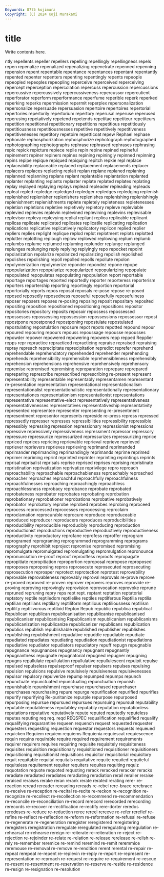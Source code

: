 ```yaml
---
Keywords: 8775 kojimura
Copyright: (C) 2024 Koji Murakami
---
```


# title

Write contents here.



ntly repellents repeller repellers repelling repellingly repellingness
repels repen repenalize repenalized repenalizing repenetrate repenned repenning repension repent
repentable repentance repentances repentant repentantly repented repenter repenters repenting repentingly
repents repeople repeopled repeoples repeopling reperceive reperceived reperceiving repercept reperception
repercolation repercuss repercussion repercussions repercussive repercussively repercussiveness repercussor repercutient reperforator
reperform reperformance reperfume reperible reperk reperked reperking reperks repermission repermit
reperplex repersonalization repersonalize repersuade repersuasion repertoire repertoires repertorial repertories repertorily
repertorium repertory reperusal reperuse reperused reperusing repetatively repetend repetends repetitae
repetiteur repetiteurs repetition repetitional repetitionary repetitions repetitious repetitiously repetitiousness repetitiousnesses
repetitive repetitively repetitiveness repetitivenesses repetitory repetoire repetticoat repew Rephael rephase
rephonate rephosphorization rephosphorize rephotograph rephotographed rephotographing rephotographs rephrase rephrased rephrases
rephrasing repic repick repicture repiece repile repin repine repined repineful
repinement repiner repiners repines repining repiningly repinned repinning repins repipe
repique repiqued repiquing repitch repkie repl replace replaceability replaceable replaced
replacement replacements replacer replacers replaces replacing replait replan replane replaned
replaning replanned replanning replans replant replantable replantation replanted replanter replanting
replants replaster replate replated replates replating replay replayed replaying replays
replead repleader repleading repleads repleat repled repledge repledged repledger repledges
repledging replenish replenished replenisher replenishers replenishes replenishing replenishingly replenishment replenishments
replete repletely repleteness repletenesses repletion repletions repletive repletively repletory repleve
repleviable replevied replevies replevin replevined replevining replevins replevisable replevisor replevy
replevying replial repliant replica replicable replicant replicas replicate replicated replicates
replicatile replicating replication replications replicative replicatively replicatory replicon replied replier
repliers replies replight replique replod replot replotment replots replotted replotter
replotting replough replow replowed replowing replum replumb replumbs replume replumed
repluming replunder replunge replunged replunges replunging reply replying replyingly repo
repocket repoint repolarization repolarize repolarized repolarizing repolish repolished repolishes repolishing
repoll repolled repolls repollute repolon repolymerization repolymerize reponder repondez repone
repope repopularization repopularize repopularized repopularizing repopulate repopulated repopulates repopulating repopulation
report reportable reportage reportages reported reportedly reporter reporteress reporterism reporters
reportership reporting reportingly reportion reportorial reportorially reports repos reposal reposals
re-pose repose re-posed reposed reposedly reposedness reposeful reposefully reposefulness reposer
reposers reposes re-posing reposing reposit repositary reposited repositing reposition repositioned
repositioning repositions repositor repositories repository reposits reposoir repossess repossessed repossesses
repossessing repossession repossessions repossessor repost repostpone repostponed repostponing repostulate repostulated
repostulating repostulation reposure repot repots repotted repound repour repoured repouring
repours repouss repoussage repousse repousses repowder repower repowered repowering repowers
repp repped Repplier repps repr repractice repracticed repracticing repraise repraised
repraising repray repreach reprecipitate reprecipitation repredict reprefer reprehend reprehendable reprehendatory
reprehended reprehender reprehending reprehends reprehensibility reprehensible reprehensibleness reprehensibly reprehension reprehensions
reprehensive reprehensively reprehensory repremise repremised repremising repreparation reprepare reprepared repreparing
represcribe represcribed represcribing re-present represent representability representable representably representamen representant
re-presentation representation representational representationalism representationalist representationalistic representationally representationary representationes representationism
representationist representations representative representative-elect representatively representativeness representativenesses representatives representativeship representativity
represented representee representer representing re-presentment representment representor represents represide re-press
repress repressed repressedly represser represses repressibilities repressibility repressible repressibly repressing
repression repressionary repressionist repressions repressive repressively repressiveness repressment repressor repressory
repressure repressurize repressurized repressurizes repressurizing reprice repriced reprices repricing reprievable
reprieval reprieve reprieved repriever reprievers reprieves reprieving reprimand reprimanded reprimander
reprimanding reprimandingly reprimands reprime reprimed reprimer repriming reprint reprinted reprinter
reprinting reprintings reprints reprisal reprisalist reprisals reprise reprised reprises reprising
repristinate repristination reprivatization reprivatize reprivilege repro reproach reproachability reproachable reproachableness
reproachably reproached reproacher reproaches reproachful reproachfully reproachfulness reproachfulnesses reproaching reproachingly
reproachless reproachlessness reprobacy reprobance reprobate reprobated reprobateness reprobater reprobates reprobating
reprobation reprobationary reprobationer reprobations reprobative reprobatively reprobator reprobatory reprobe reprobed
reprobes reprobing reproceed reprocess reprocessed reprocesses reprocessing reproclaim reproclamation reprocurable
reprocure reproduce reproduceable reproduced reproducer reproducers reproduces reproducibilities reproducibility reproducible
reproducibly reproducing reproduction reproductionist reproductions reproductive reproductively reproductiveness reproductivity reproductory
reprofane reprofess reproffer reprogram reprogramed reprograming reprogrammed reprogramming reprograms reprography
reprohibit reproject repromise repromised repromising repromulgate repromulgated repromulgating repromulgation repronounce
repronunciation re-proof reproof reproofless reproofs repropagate repropitiate repropitiation reproportion reproposal
repropose reproposed reproposes reproposing repros reprosecute reprosecuted reprosecuting reprosecution reprosper
reprotect reprotection reprotest reprovability reprovable reprovableness reprovably reproval reprovals re-prove
reprove re-proved reproved re-proven reprover reprovers reproves reprovide re-proving reproving
reprovingly reprovision reprovocation reprovoke reprune repruned repruning repry reps rept
rept. reptant reptation reptatorial reptatory reptile reptiledom reptilelike reptiles reptilferous
Reptilia reptilia reptilian reptilians reptiliary reptiliform reptilious reptiliousness reptilism reptility
reptilivorous reptiloid Repton Repub republic republica republical Republican republican republicanisation
republicanise republicanised republicaniser republicanising Republicanism republicanism republicanisms republicanization republicanize republicanizer
republicans republication republics republish republishable republished republisher republishes republishing republishment
repudative repuddle repudiable repudiate repudiated repudiates repudiating repudiation repudiationist repudiations
repudiative repudiator repudiators repudiatory repuff repugn repugnable repugnance repugnances repugnancy
repugnant repugnantly repugnantness repugnate repugnatorial repugned repugner repugning repugns repullulate
repullulation repullulative repullulescent repulpit repulse repulsed repulseless repulseproof repulser repulsers
repulses repulsing repulsion repulsions repulsive repulsively repulsiveness repulsivenesses repulsor repulsory
repulverize repump repumped repumps repunch repunctuate repunctuated repunctuating repunctuation repunish
repunishable repunishment repurchase repurchased repurchaser repurchases repurchasing repure repurge repurification
repurified repurifies repurify repurifying Re-puritanize repurple repurpose repurposed repurposing repursue
repursued repursues repursuing repursuit reputability reputable reputableness reputabley reputably reputation
reputationless reputations reputative reputatively repute reputed reputedly reputeless reputes reputing
req req. reqd REQSPEC requalification requalified requalify requalifying requarantine requeen
requench request requested requester requesters requesting requestion requestor requestors requests
requeued requicken Requiem requiem requiems Requienia requiescat requiescence requin requins
requirable require required requirement requirements requirer requirers requires requiring requisite
requisitely requisiteness requisites requisition requisitionary requisitioned requisitioner requisitioners requisitioning requisitionist
requisitions requisitor requisitorial requisitory requit requitable requital requitals requitative requite
requited requiteful requiteless requitement requiter requiters requites requiting requiz requotation
requote requoted requoting rerack reracked reracker reracks reradiate reradiated reradiates
reradiating reradiation rerail rerailer reraise reraised reraises rerake reran rerank
rerate rerated rerating rere- re-reaction reread rereader rereading rereads re-rebel
rere-brace rerebrace re-receive re-reception re-recital re-recite re-reckon re-recognition re-recognize re-recollect
re-recollection re-recommend re-recommendation re-reconcile re-reconciliation re-record rerecord rerecorded rerecording rerecords
re-recover re-rectification re-rectify rere-dorter reredos reredoses re-reduce re-reduction reree rereel
rereeve re-refer rerefief re-refine re-reflect re-reflection re-reform re-reformation re-refusal re-refuse
re-regenerate re-regeneration reregister reregistered reregistering reregisters reregistration reregulate reregulated reregulating
reregulation re-rehearsal re-rehearse rereign re-reiterate re-reiteration re-reject re-rejection re-rejoinder re-relate
re-relation re-release rerelease re-relish re-rely re-remember reremice re-remind reremind re-remit
reremmice reremouse re-removal re-remove re-rendition rerent rerental re-repair re-repeat rerepeat
re-repent re-replevin re-reply re-report re-represent re-representation re-reproach re-request re-require re-requirement
re-rescue re-resent re-resentment re-reservation re-reserve re-reside re-residence re-resign re-resignation re-resolution
